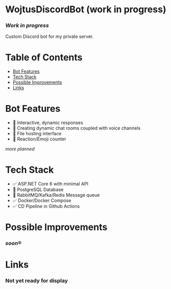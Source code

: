 # WojtusDiscordBot (work in progress)
### *Work in progress*
Custom Discord bot for my private server.

# Table of Contents
- [Bot Features](#bot-features)
- [Tech Stack](#tech-stack)
- [Possible Improvements](#possible-improvements)
- [Links](#links)
#

#
# Bot Features
- :construction: Interactive, dynamic responses
- :construction: Creating dynamic chat rooms coupled with voice channels
- :construction: File hosting interface
- :construction: Reaction/Emoji counter

*more planned*

#
# Tech Stack
- :white_check_mark: ASP.NET Core 6 with minimal API
- :construction: PostgreSQL Database
- :construction: RabbitMQ/Kafka/Redis Message queue
- :white_check_mark: Docker/Docker Compose
- :white_check_mark: CD Pipeline in Github Actions

#
# Possible Improvements

### *soon*®

#
# Links

### Not yet ready for display
